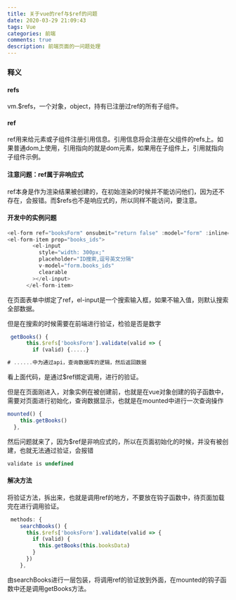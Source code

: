 ```yaml
---
title: 关于vue的ref与$ref的问题
date: 2020-03-29 21:09:43
tags: Vue
categories: 前端
comments: true
description: 前端页面的一问题处理
---
```


### 释义

#### refs

vm.$refs，一个对象，object，持有已注册过ref的所有子组件。

#### ref

ref用来给元素或子组件注册引用信息。引用信息将会注册在父组件的refs上。如果普通dom上使用，引用指向的就是dom元素，如果用在子组件上，引用就指向子组件示例。



#### 注意问题：ref属于非响应式

ref本身是作为渲染结果被创建的，在初始渲染的时候并不能访问他们，因为还不存在，会报错。而$refs也不是响应式的，所以同样不能访问，要注意。

#### 开发中的实例问题

``` javascript
<el-form ref="booksForm" onsubmit="return false" :model="form" :inline="true" :rules="rules_search">
<el-form-item prop="books_ids">
        <el-input
          style="width: 300px;"
          placeholder="ID搜索,逗号英文分隔"
          v-model="form.books_ids"
          clearable
        ></el-input>
      </el-form-item>
```
在页面表单中绑定了ref，el-input是一个搜索输入框，如果不输入值，则默认搜索全部数据。

但是在搜索的时候需要在前端进行验证，检验是否是数字

``` javascript
 getBooks() {
      this.$refs['booksForm'].validate(valid => {
        if (valid) {.....}

# ......中为通过api，查询数据库的逻辑，然后返回数据
```
看上面代码，是通过$ref绑定调用，进行的验证。

但是在页面刚进入，对象实例在被创建前，也就是在vue对象创建的钩子函数中，需要对页面进行初始化，查询数据显示，也就是在mounted中进行一次查询操作

``` javascript
mounted() {
    this.getBooks()
  },
```
然后问题就来了，因为$ref是非响应式的，所以在页面初始化的时候，并没有被创建，也就无法通过验证，会报错

``` javascript
validate is undefined
```

#### 解决方法
将验证方法，拆出来，也就是调用ref的地方，不要放在钩子函数中，待页面加载完在进行调用验证。

``` javascript
 methods: {
    searchBooks() {
      this.$refs['booksForm'].validate(valid => {
        if (valid) {
          this.getBooks(this.booksData)
        }
      })
    },
```
由searchBooks进行一层包装，将调用ref的验证放到外面，在mounted的钩子函数中还是调用getBooks方法。




